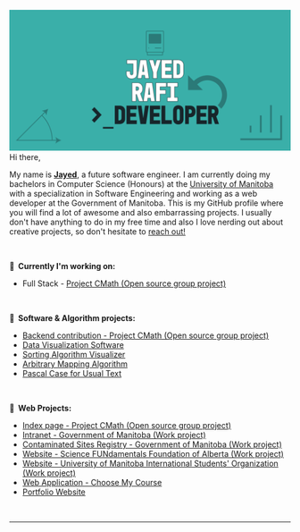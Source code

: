 <a href ="https://github.com/JayedRafiProjects"><img src="https://github.com/JayedRafiProjects/JayedRafiProjects/blob/main/poster.png" alt="cover"></a>
Hi there,
<p>My name is <strong><a href = "https://jayedrafi.com">Jayed</a></strong>, a future software engineer. I am currently doing my bachelors in Computer Science (Honours) at the <a href= "https://en.wikipedia.org/wiki/University_of_Manitoba">University of Manitoba</a> with a specialization in Software Engineering and working as a web developer at the Government of Manitoba. This is my GitHub profile where you will find a lot of awesome and also embarrassing projects. I usually don't have anything to do in my free time and also I love nerding out about creative projects, so don't hesitate to <a href = "https://jayedrafi.com">reach out!</a></p>
<br/>

<p>🧪<strong>&nbsp;&nbsp;Currently I'm working on:</strong>
<ul>
  <li>Full Stack - <a href ="https://jayedrafiprojects.github.io/cmath.c/">Project CMath (Open source group project)</a></li>
</ul>
<br/>

<p>🧪<strong>&nbsp;&nbsp;Software & Algorithm projects:</strong>
<ul>
  <li><a href ="https://jayedrafiprojects.github.io/cmath.c/">Backend contribution - Project CMath (Open source group project)</a></li>
  <li><a href ="https://github.com/JayedRafiProjects/data_visualization_software">Data Visualization Software</a></li>
  <li><a href ="https://github.com/JayedRafiProjects/sorting_algorithm_visualizer">Sorting Algorithm Visualizer</a></li>
  <li><a href ="https://github.com/JayedRafiProjects/arbritary_mapping_algorithm">Arbitrary Mapping Algorithm</a></li>
  <li><a href ="https://github.com/JayedRafiProjects/pascal_case_for_usual_texts">Pascal Case for Usual Text</a></li>
</ul>
<br/>

<p>🧪<strong>&nbsp;&nbsp;Web Projects:</strong></p>
<ul>
  <li><a href ="https://jayedrafiprojects.github.io/cmath.c/">Index page - Project CMath (Open source group project)</a></li>
  <li><a href ="">Intranet - Government of Manitoba (Work project)</a></li>
  <li><a href ="">Contaminated Sites Registry - Government of Manitoba (Work project)</a></li>
  <li><a href ="">Website - Science FUNdamentals  Foundation of Alberta (Work project)</a></li>
  <li><a href ="https://www.umiso.ca/">Website - University of Manitoba International Students' Organization (Work project)</a></li>
  <li><a href ="">Web Application - Choose My Course</a></li>
  <li><a href ="https://jayedrafi.com">Portfolio Website</a></li>
</ul>
<br/>

<hr>

<!--
** c
-->
